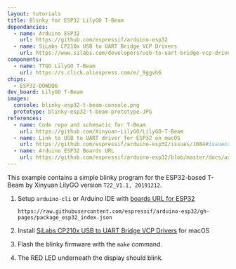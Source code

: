```yaml
---
layout: tutorials
title: Blinky for ESP32 LilyGO T-Beam
dependancies:
  - name: Arduino ESP32
    url: https://github.com/espressif/arduino-esp32
  - name: SiLabs CP210x USB to UART Bridge VCP Drivers
    url: https://www.silabs.com/developers/usb-to-uart-bridge-vcp-drivers
components:
  - name: TTGO LilyGO T-Beam
    url: https://s.click.aliexpress.com/e/_9ggvh6
chips:
  - ESP32-DOWDQ6
dev_board: LilyGO T-Beam
images:
  console: blinky-esp32-t-beam-console.png
  prototype: blinky-esp32-t-beam-prototype.JPG
references:
  - name: Code repo and schematic for T-Beam
    url: https://github.com/Xinyuan-LilyGO/LilyGO-T-Beam
  - name: Link to USB to UART driver for ESP32 on macOS
    url: https://github.com/espressif/arduino-esp32/issues/1084#issuecomment-363294312
  - name: Arduino ESP32 Boards URL
    url: https://github.com/espressif/arduino-esp32/blob/master/docs/arduino-ide/boards_manager.md
---
```


This example contains a simple blinky program for the ESP32-based T-Beam by Xinyuan LilyGO version `T22_V1.1, 20191212`.

1. Setup `arduino-cli` or Arduino IDE with [boards URL for ESP32](https://github.com/espressif/arduino-esp32/blob/master/docs/arduino-ide/boards_manager.md)

    ```
    https://raw.githubusercontent.com/espressif/arduino-esp32/gh-pages/package_esp32_index.json
    ```
1. Install [SiLabs CP210x USB to UART Bridge VCP Drivers](https://www.silabs.com/developers/usb-to-uart-bridge-vcp-drivers) for macOS
1. Flash the blinky firmware with the `make` command.
1. The RED LED underneath the display should blink.
